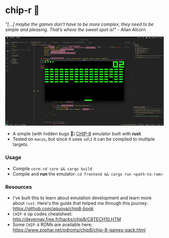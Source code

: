 # chip-r 🎱
> 
_"[...] maybe the games don’t have to be more complex, they need to be simple and pleasing. That’s where the sweet spot is!"_ - Allan Alcorn

![](https://raw.githubusercontent.com/paulopacitti/chip-r/main/docs/screenshot.png)

- A simple (with hidden bugs 👀) [CHIP-8](https://en.wikipedia.org/wiki/CHIP-8) emulator built with **rust**.
- Tested on `macos`, but since it uses `sdl2` it can be compiled to multiple targets.

### Usage
 - Compile `core`: `cd core && cargo build`
 - Compile and **run** the emulator: `cd frontend && cargo run <path-to-rom>`

 ### Resources
 - I've built this to learn about emulation development and learn more about `rust`. Here's the guide that helped me through this journey: https://github.com/aquova/chip8-book
 - `CHIP-8` op codes cheatsheet: http://devernay.free.fr/hacks/chip8/C8TECH10.HTM
 - Some `CHIP-8` ROMs are available here: https://www.zophar.net/pdroms/chip8/chip-8-games-pack.html
